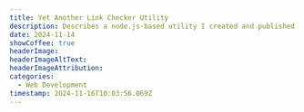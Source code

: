 ```yaml
---
title: Yet Another Link Checker Utility
description: Describes a node.js-based utility I created and published to validate web links in a site or page.
date: 2024-11-14
showCoffee: true
headerImage: 
headerImageAltText: 
headerImageAttribution: 
categories:
  - Web Development
timestamp: 2024-11-16T10:03:56.069Z
---
```


